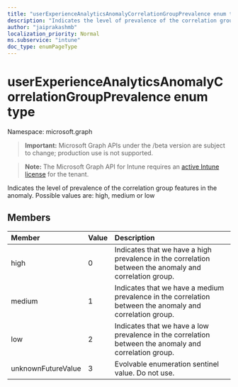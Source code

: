 ```yaml
---
title: "userExperienceAnalyticsAnomalyCorrelationGroupPrevalence enum type"
description: "Indicates the level of prevalence of the correlation group features in the anomaly. Possible values are: high, medium or low"
author: "jaiprakashmb"
localization_priority: Normal
ms.subservice: "intune"
doc_type: enumPageType
---
```


# userExperienceAnalyticsAnomalyCorrelationGroupPrevalence enum type

Namespace: microsoft.graph
> **Important:** Microsoft Graph APIs under the /beta version are subject to change; production use is not supported.

> **Note:** The Microsoft Graph API for Intune requires an [active Intune license](https://go.microsoft.com/fwlink/?linkid=839381) for the tenant.


Indicates the level of prevalence of the correlation group features in the anomaly. Possible values are: high, medium or low

## Members
|Member|Value|Description|
|:---|:---|:---|
|high|0|Indicates that we have a high prevalence in the correlation between the anomaly and correlation group.|
|medium|1|Indicates that we have a medium prevalence in the correlation between the anomaly and correlation group.|
|low|2|Indicates that we have a low prevalence in the correlation between the anomaly and correlation group.|
|unknownFutureValue|3|Evolvable enumeration sentinel value. Do not use.|
